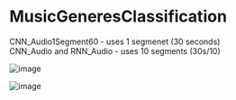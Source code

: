 # MusicGeneresClassification

CNN_Audio1Segment60 - uses 1 segmenet (30 seconds)
<br>
CNN_Audio and RNN_Audio - uses 10 segments (30s/10)

![image](https://github.com/Koks-creator/MusicGeneresClassification/assets/73878161/95e7ebc7-0d03-4bb6-94bc-296301bdc87a)

![image](https://github.com/Koks-creator/MusicGeneresClassification/assets/73878161/202f4a69-c49f-4f9d-938d-17b6834efd6b)
